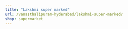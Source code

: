```yaml
---
title: "Lakshmi super marked"
url: /vanasthalipuram-hyderabad/lakshmi-super-marked/
shop: supermarket
---
```

